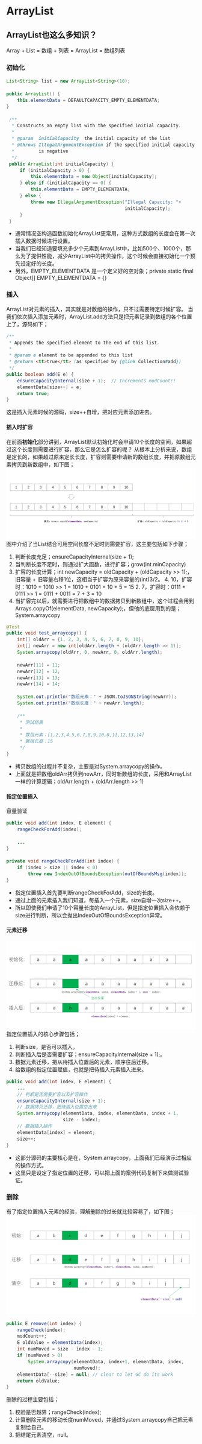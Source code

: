 # ArrayList
## ArrayList也这么多知识？
Array + List = 数组 + 列表 = ArrayList = 数组列表
### 初始化
```java
List<String> list = new ArrayList<String>(10);

public ArrayList() {
    this.elementData = DEFAULTCAPACITY_EMPTY_ELEMENTDATA;
}

 /**
  * Constructs an empty list with the specified initial capacity.
  *
  * @param  initialCapacity  the initial capacity of the list
  * @throws IllegalArgumentException if the specified initial capacity
  *         is negative
  */
 public ArrayList(int initialCapacity) {
     if (initialCapacity > 0) {
         this.elementData = new Object[initialCapacity];
     } else if (initialCapacity == 0) {
         this.elementData = EMPTY_ELEMENTDATA;
     } else {
         throw new IllegalArgumentException("Illegal Capacity: "+
                                            initialCapacity);
     }
 }
```
* 通常情况空构造函数初始化ArrayList更常用，这种方式数组的长度会在第一次插入数据时候进行设置。
* 当我们已经知道要填充多少个元素到ArrayList中，比如500个、1000个，那么为了提供性能，减少ArrayList中的拷贝操作，这个时候会直接初始化一个预先设定好的长度。
* 另外，EMPTY_ELEMENTDATA 是一个定义好的空对象；private static final Object[] EMPTY_ELEMENTDATA = {}

### 插入
ArrayList对元素的插入，其实就是对数组的操作，只不过需要特定时候扩容。
当我们依次插入添加元素时，ArrayList.add方法只是把元素记录到数组的各个位置上了，源码如下；
```java
/**
 * Appends the specified element to the end of this list.
 *
 * @param e element to be appended to this list
 * @return <tt>true</tt> (as specified by {@link Collection#add})
 */
public boolean add(E e) {
    ensureCapacityInternal(size + 1);  // Increments modCount!!
    elementData[size++] = e;
    return true;
}
```
这是插入元素时候的源码，size++自增，把对应元素添加进去。
#### 插入时扩容
在前面**初始化**部分讲到，ArrayList默认初始化时会申请10个长度的空间，如果超过这个长度则需要进行扩容，那么它是怎么扩容的呢？
从根本上分析来说，数组是定长的，如果超过原来定长长度，扩容则需要申请新的数组长度，并把原数组元素拷贝到新数组中，如下图；
![图片](/interview-8-03.png)
图中介绍了当List结合可用空间长度不足时则需要扩容，这主要包括如下步骤；
1. 判断长度充足；ensureCapacityInternal(size + 1);
2. 当判断长度不足时，则通过扩大函数，进行扩容；grow(int minCapacity)
3. 扩容的长度计算；int newCapacity = oldCapacity + (oldCapacity >> 1);，旧容量 + 旧容量右移1位，这相当于扩容为原来容量的(int)3/2。 4. 10，扩容时：1010 + 1010 >> 1 = 1010 + 0101 = 10 + 5 = 15 2. 7，扩容时：0111 + 0111 >> 1 = 0111 + 0011 = 7 + 3 = 10
4. 当扩容完以后，就需要进行把数组中的数据拷贝到新数组中，这个过程会用到Arrays.copyOf(elementData, newCapacity);，但他的底层用到的是；System.arraycopy
```java
@Test
public void test_arraycopy() {
    int[] oldArr = {1, 2, 3, 4, 5, 6, 7, 8, 9, 10};
    int[] newArr = new int[oldArr.length + (oldArr.length >> 1)];
    System.arraycopy(oldArr, 0, newArr, 0, oldArr.length);
    
    newArr[11] = 11;
    newArr[12] = 12;
    newArr[13] = 13;
    newArr[14] = 14;
    
    System.out.println("数组元素：" + JSON.toJSONString(newArr));
    System.out.println("数组长度：" + newArr.length);
    
    /**
     * 测试结果
     * 
     * 数组元素：[1,2,3,4,5,6,7,8,9,10,0,11,12,13,14]
     * 数组长度：15
     */
}
```
* 拷贝数组的过程并不复杂，主要是对System.arraycopy的操作。
* 上面就是把数组oldArr拷贝到newArr，同时新数组的长度，采用和ArrayList一样的计算逻辑；oldArr.length + (oldArr.length >> 1)
#### 指定位置插入
容量验证
```java
public void add(int index, E element) {
    rangeCheckForAdd(index);
    
    ...
}

private void rangeCheckForAdd(int index) {
    if (index > size || index < 0)
        throw new IndexOutOfBoundsException(outOfBoundsMsg(index));
}
```
* 指定位置插入首先要判断rangeCheckForAdd，size的长度。
* 通过上面的元素插入我们知道，每插入一个元素，size自增一次size++。
* 所以即使我们申请了10个容量长度的ArrayList，但是指定位置插入会依赖于size进行判断，所以会抛出IndexOutOfBoundsException异常。
#### 元素迁移
![图片](/interview-8-04.png)
指定位置插入的核心步骤包括；
1. 判断size，是否可以插入。
2. 判断插入后是否需要扩容；ensureCapacityInternal(size + 1);。
3. 数据元素迁移，把从待插入位置后的元素，顺序往后迁移。
4. 给数组的指定位置赋值，也就是把待插入元素插入进来。
```java
public void add(int index, E element) {
	...
	// 判断是否需要扩容以及扩容操作
	ensureCapacityInternal(size + 1);
    // 数据拷贝迁移，把待插入位置空出来
    System.arraycopy(elementData, index, elementData, index + 1,
                     size - index);
    // 数据插入操作                  
    elementData[index] = element;
    size++;
}
```
* 这部分源码的主要核心是在，System.arraycopy，上面我们已经演示过相应的操作方式。
* 这里只是设定了指定位置的迁移，可以把上面的案例代码复制下来做测试验证。

### 删除
有了指定位置插入元素的经验，理解删除的过长就比较容易了，如下图；
![图片](/interview-8-05.png)
```java
public E remove(int index) {
    rangeCheck(index);
    modCount++;
    E oldValue = elementData(index);
    int numMoved = size - index - 1;
    if (numMoved > 0)
        System.arraycopy(elementData, index+1, elementData, index,
                         numMoved);
    elementData[--size] = null; // clear to let GC do its work
    return oldValue;
}
```
删除的过程主要包括；
1. 校验是否越界；rangeCheck(index);
2. 计算删除元素的移动长度numMoved，并通过System.arraycopy自己把元素复制给自己。
3. 把结尾元素清空，null。